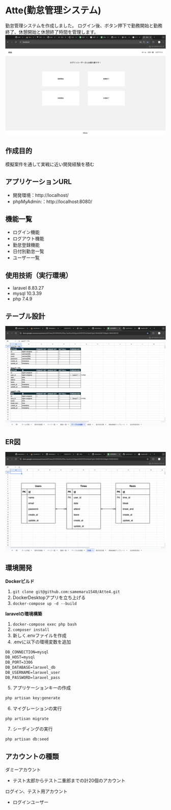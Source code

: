 # Atte(勤怠管理システム)

勤怠管理システムを作成しました。
ログイン後、ボタン押下で勤務開始と勤務終了、休憩開始と休憩終了時間を管理します。
![トップ画面の画像](<スクリーンショット 2024-09-25 21.01.43.png>)

## 作成目的
模擬案件を通して実戦に近い開発経験を積む

## アプリケーションURL
- 開発環境：http://localhost/
- phpMyAdmin:：http://localhost:8080/

## 機能一覧
- ログイン機能
- ログアウト機能
- 勤怠登録機能
- 日付別勤怠一覧
- ユーザー一覧

## 使用技術（実行環境）
- laravel 8.83.27
- mysql 10.3.39
- php 7.4.9

## テーブル設計
![alt text](<スクリーンショット 2024-10-01 23.45.14.png>)

## ER図
![alt text](<スクリーンショット 2024-10-01 23.46.08.png>)

## 環境開発
**Dockerビルド**
1. `git clone git@github.com:samemaru1540/Atte4.git`
2. DockerDesktopアプリを立ち上げる
3. `docker-compose up -d --build`

**laravelの環境構築**
1. `docker-compose exec php bash`
2. `composer install`
3. 新しく.envファイルを作成
4. .envに以下の環境変数を追加
``` text
DB_CONNECTION=mysql
DB_HOST=mysql
DB_PORT=3306
DB_DATABASE=laravel_db
DB_USERNAME=laravel_user
DB_PASSWORD=laravel_pass
```

5. アプリケーションキーの作成
``` bash
php artisan key:generate
```

6. マイグレーションの実行
``` bash
php artisan migrate
```

7. シーディングの実行
``` bash
php artisan db:seed
```

## アカウントの種類
ダミーアカウント
- テスト太郎からテスト二重郎までの計20個のアカウント

ログイン、テスト用アカウント
- ログインユーザー